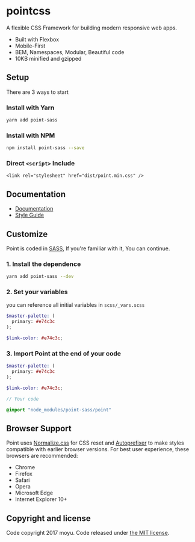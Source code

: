 # pointcss
A flexible CSS Framework for building modern responsive web apps.

- Built with Flexbox
- Mobile-First
- BEM, Namespaces, Modular, Beautiful code
- 10KB minified and gzipped

## Setup
There are 3 ways to start

### Install with Yarn
```sh
yarn add point-sass
```

### Install with NPM
```sh
npm install point-sass --save
```

### Direct `<script>` Include
`<link rel="stylesheet" href="dist/point.min.css" />`

## Documentation
- [Documentation](http://point.moyu.io/getting-started/)
- [Style Guide](http://point.moyu.io/getting-started/style-guide.html)

## Customize
Point is coded in [SASS](http://sass-lang.com/), If you're familiar with it, You can continue.

### 1. Install the dependence
```sh
yarn add point-sass --dev
```

### 2. Set your variables
you can reference all initial variables in `scss/_vars.scss`
```scss
$master-palette: (
  primary: #e74c3c
);

$link-color: #e74c3c;
```

### 3. Import Point at the end of your code
```scss
$master-palette: (
  primary: #e74c3c
);

$link-color: #e74c3c;

// Your code

@import "node_modules/point-sass/point"
```

## Browser Support
Point uses [Normalize.css](https://necolas.github.io/normalize.css/) for CSS
reset and [Autoprefixer](https://github.com/postcss/autoprefixer) to make styles
compatible with earlier browser versions. For best user experience, these
browsers are recommended:

- Chrome
- Firefox
- Safari
- Opera
- Microsoft Edge
- Internet Explorer 10+

## Copyright and license
Code copyright 2017 moyu. Code released under [the MIT license](https://github.com/moyus/point/blob/master/LICENSE).
